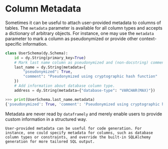 # Column Metadata

Sometimes it can be useful to attach user-provided metadata to columns of tables.
The `metadata` parameter is available for all column types and accepts a dictionary of arbitrary objects.
For instance, one may use the `metadata` parameter to mark a column as pseudonymized or provide other context-specific information.

```python
class UserSchema(dy.Schema):
    id = dy.String(primary_key=True)
    # Mark last name column as pseudonymized and (non-docstring) comment on it.
    last_name = dy.String(metadata={
        "pseudonymized": True,
        "comment": "Pseudonymized using cryptographic hash function"
    })
    # Add information about database column type.
    address = dy.String(metadata={"database-type": "VARCHAR(MAX)"})
```

```python
>>> print(UserSchema.last_name.metadata)
{'pseudonymized': True, 'comment': 'Pseudonymized using cryptographic hash function'}
```

Metadata are never read by `dataframely` and merely enable users to provide custom information
in a structured way.

```{note}
User-provided metadata can be useful for code generation. For instance, one could specify metadata for columns, such as database column types or constraints, and override the built-in SQLAlchemy generation for more tailored SQL output.
```
